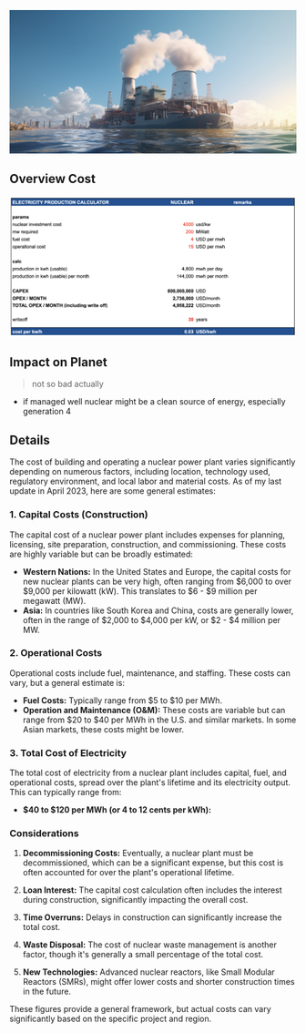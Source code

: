 
![](img/nuclear.png)

## Overview Cost

![](img/nuclear_cost.png)

## Impact on Planet

> not so bad actually

- if managed well nuclear might be a clean source of energy, especially generation 4


## Details

The cost of building and operating a nuclear power plant varies significantly depending on numerous factors, including location, technology used, regulatory environment, and local labor and material costs. As of my last update in April 2023, here are some general estimates:

### 1. Capital Costs (Construction)

The capital cost of a nuclear power plant includes expenses for planning, licensing, site preparation, construction, and commissioning. These costs are highly variable but can be broadly estimated:

- **Western Nations:** In the United States and Europe, the capital costs for new nuclear plants can be very high, often ranging from $6,000 to over $9,000 per kilowatt (kW). This translates to $6 - $9 million per megawatt (MW).
- **Asia:** In countries like South Korea and China, costs are generally lower, often in the range of $2,000 to $4,000 per kW, or $2 - $4 million per MW.

### 2. Operational Costs

Operational costs include fuel, maintenance, and staffing. These costs can vary, but a general estimate is:

- **Fuel Costs:** Typically range from $5 to $10 per MWh.
- **Operation and Maintenance (O&M):** These costs are variable but can range from $20 to $40 per MWh in the U.S. and similar markets. In some Asian markets, these costs might be lower.

### 3. Total Cost of Electricity

The total cost of electricity from a nuclear plant includes capital, fuel, and operational costs, spread over the plant's lifetime and its electricity output. This can typically range from:

- **$40 to $120 per MWh (or 4 to 12 cents per kWh):** 

### Considerations

1. **Decommissioning Costs:** Eventually, a nuclear plant must be decommissioned, which can be a significant expense, but this cost is often accounted for over the plant's operational lifetime.

2. **Loan Interest:** The capital cost calculation often includes the interest during construction, significantly impacting the overall cost.

3. **Time Overruns:** Delays in construction can significantly increase the total cost.

4. **Waste Disposal:** The cost of nuclear waste management is another factor, though it's generally a small percentage of the total cost.

5. **New Technologies:** Advanced nuclear reactors, like Small Modular Reactors (SMRs), might offer lower costs and shorter construction times in the future.

These figures provide a general framework, but actual costs can vary significantly based on the specific project and region.